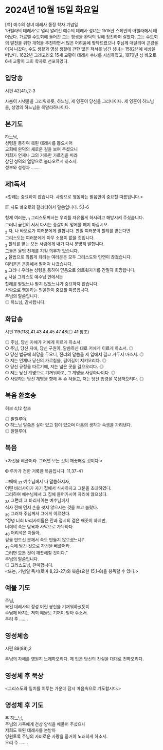 # 2024년 10월 15일 화요일

[백] 예수의 성녀 데레사 동정 학자 기념일  
‘아빌라의 데레사’로 널리 알려진 예수의 데레사 성녀는 1515년 스페인의 아빌라에서 태어났다. 가르멜 수도회에 들어간 그는 평생을 완덕의 길에 정진하며 살았다. 그는 수도회의 발전을 위한 개혁을 추진하면서 많은 어려움에 맞닥뜨렸으나 주님께 매달리며 곤경을 이겨 나갔다. 수도 생활과 영성 생활에 관한 많은 저서를 남긴 성녀는 1582년에 세상을 떠났다. 1622년 그레고리오 15세 교황이 데레사 수녀를 시성하였고, 1970년 성 바오로 6세 교황이 교회 학자로 선포하였다.


## 입당송

시편 42(41),2-3

사슴이 시냇물을 그리워하듯, 하느님, 제 영혼이 당신을 그리나이다. 제 영혼이 하느님을, 생명의 하느님을 목말라하나이다.  
  
## 본기도

하느님,  
성령을 통하여 복된 데레사를 뽑으시어  
교회에 완덕의 새로운 길을 보여 주셨으니  
저희가 언제나 그의 거룩한 가르침을 따라  
참된 성덕의 열망으로 불타오르게 하소서.  
성부와 성령과 …….  
  
## 제1독서

<할례는 중요하지 않습니다. 사랑으로 행동하는 믿음만이 중요할 따름입니다.>

▥ 사도 바오로의 갈라티아서 말씀입니다. 5,1-6

형제 여러분, <sub>1</sub> 그리스도께서는 우리를 자유롭게 하시려고 해방시켜 주셨습니다.  
그러니 굳건히 서서 다시는 종살이의 멍에를 메지 마십시오.  
<sub>2</sub> 자, 나 바오로가 여러분에게 말합니다. 만일 여러분이 할례를 받는다면  
그리스도는 여러분에게 아무 소용이 없을 것입니다.  
<sub>3</sub> 할례를 받는 모든 사람에게 내가 다시 분명히 말합니다.  
그들은 율법 전체를 지킬 의무가 있습니다.  
<sub>4</sub> 율법으로 의롭게 되려는 여러분은 모두 그리스도와 인연이 끊겼습니다.  
여러분은 은총에서 떨어져 나갔습니다.  
<sub>5</sub> 그러나 우리는 성령을 통하여 믿음으로 의로워지기를 간절히 희망합니다.  
<sub>6</sub> 사실 그리스도 예수님 안에서는  
할례를 받았느냐 받지 않았느냐가 중요하지 않습니다.  
사랑으로 행동하는 믿음만이 중요할 따름입니다.  
주님의 말씀입니다.  
◎ 하느님, 감사합니다.  
  
## 화답송

시편 119(118),41.43.44.45.47.48(◎ 41 참조)

◎ 주님, 당신 자애가 저에게 이르게 하소서.  
○ 주님, 당신 자애, 당신 구원이, 말씀하신 대로 저에게 이르게 하소서. ◎  
○ 당신 법규에 희망을 두오니, 진리의 말씀을 제 입에서 결코 거두지 마소서. ◎  
○ 저는 언제나 당신의 가르침을, 길이길이 지키오리다. ◎  
○ 당신 규정을 따르기에, 저는 넓은 곳을 걸으오리다. ◎  
○ 저는 당신 계명으로 기꺼워하고, 그 계명을 사랑하나이다. ◎  
○ 사랑하는 당신 계명을 향해 두 손 쳐들고, 저는 당신 법령을 묵상하오리다. ◎  
  
## 복음 환호송

히브 4,12 참조

◎ 알렐루야.  
○ 하느님 말씀은 살아 있고 힘이 있으며 마음의 생각과 속셈을 가려낸다.  
◎ 알렐루야.  
  
## 복음

<자선을 베풀어라. 그러면 모든 것이 깨끗해질 것이다.>

✠ 루카가 전한 거룩한 복음입니다. 11,37-41

그때에 <sub>37</sub> 예수님께서 다 말씀하시자,  
어떤 바리사이가 자기 집에서 식사하자고 그분을 초대하였다.  
그리하여 예수님께서 그 집에 들어가시어 자리에 앉으셨다.  
<sub>38</sub> 그런데 그 바리사이는 예수님께서  
식사 전에 먼저 손을 씻지 않으시는 것을 보고 놀랐다.  
<sub>39</sub> 그러자 주님께서 그에게 이르셨다.  
“정녕 너희 바리사이들은 잔과 접시의 겉은 깨끗이 하지만,  
너희의 속은 탐욕과 사악으로 가득하다.  
<sub>40</sub> 어리석은 자들아,  
겉을 만드신 분께서 속도 만들지 않으셨느냐?  
<sub>41</sub> 속에 담긴 것으로 자선을 베풀어라.  
그러면 모든 것이 깨끗해질 것이다.”  
주님의 말씀입니다.  
◎ 그리스도님, 찬미합니다.  
<또는, 기념일 독서(로마 8,22-27)와 복음(요한 15,1-8)을 봉독할 수 있다.>  
  
## 예물 기도

주님,  
복된 데레사의 정성 어린 봉헌을 기꺼워하셨듯이  
주님께 바치는 저희 예물도 기꺼이 받아 주소서.  
우리 주 …….  
  
## 영성체송

시편 89(88),2

주님의 자애를 영원히 노래하오리다. 제 입은 당신의 진실을 대대로 전하오리다.  
  
## 영성체 후 묵상

<그리스도와 일치를 이루는 가운데 잠시 마음속으로 기도합시다.>  
## 영성체 후 기도

주 하느님,  
주님의 가족에게 천상 양식을 베풀어 주셨으니  
저희도 복된 데레사를 본받아  
영원토록 주님의 자비로운 사랑을 즐거이 노래하게 하소서.  
우리 주 …….